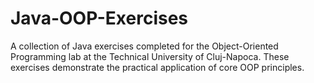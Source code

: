 # Java-OOP-Exercises
A collection of Java exercises completed for the Object-Oriented Programming lab at the Technical University of Cluj-Napoca. These exercises demonstrate the practical application of core OOP principles.
